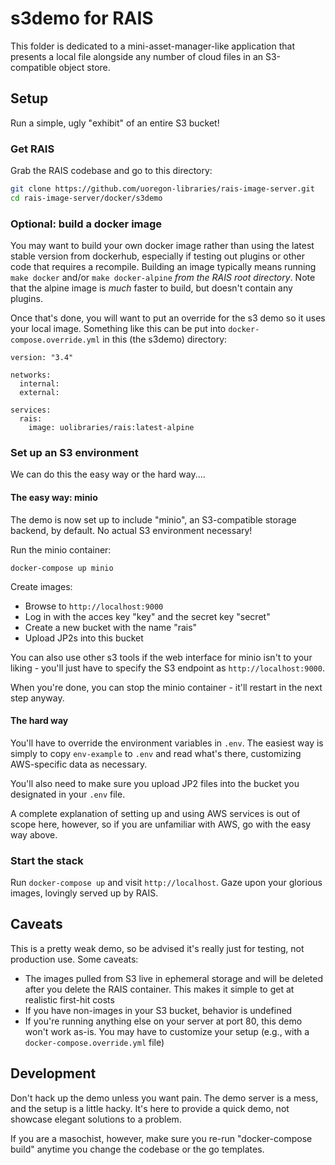 s3demo for RAIS
===

This folder is dedicated to a mini-asset-manager-like application that presents
a local file alongside any number of cloud files in an S3-compatible object
store.

Setup
---

Run a simple, ugly "exhibit" of an entire S3 bucket!

### Get RAIS

Grab the RAIS codebase and go to this directory:

```bash
git clone https://github.com/uoregon-libraries/rais-image-server.git
cd rais-image-server/docker/s3demo
```

### Optional: build a docker image

You may want to build your own docker image rather than using the latest stable
version from dockerhub, especially if testing out plugins or other code that
requires a recompile.  Building an image typically means running `make docker`
and/or `make docker-alpine` *from the RAIS root directory*.  Note that the
alpine image is *much* faster to build, but doesn't contain any plugins.

Once that's done, you will want to put an override for the s3 demo so it uses
your local image.  Something like this can be put into
`docker-compose.override.yml` in this (the s3demo) directory:

```
version: "3.4"

networks:
  internal:
  external:

services:
  rais:
    image: uolibraries/rais:latest-alpine
```

### Set up an S3 environment

We can do this the easy way or the hard way....

#### The easy way: minio

The demo is now set up to include "minio", an S3-compatible storage backend, by
default.  No actual S3 environment necessary!

Run the minio container:

`docker-compose up minio`

Create images:

- Browse to `http://localhost:9000`
- Log in with the acces key "key" and the secret key "secret"
- Create a new bucket with the name "rais"
- Upload JP2s into this bucket

You can also use other s3 tools if the web interface for minio isn't to your
liking - you'll just have to specify the S3 endpoint as
`http://localhost:9000`.

When you're done, you can stop the minio container - it'll restart in the next
step anyway.

#### The hard way

You'll have to override the environment variables in `.env`.  The easiest way
is simply to copy `env-example` to `.env` and read what's there, customizing
AWS-specific data as necessary.

You'll also need to make sure you upload JP2 files into the bucket you
designated in your `.env` file.

A complete explanation of setting up and using AWS services is out of scope
here, however, so if you are unfamiliar with AWS, go with the easy way above.

### Start the stack

Run `docker-compose up` and visit `http://localhost`.  Gaze upon your glorious
images, lovingly served up by RAIS.

Caveats
---

This is a pretty weak demo, so be advised it's really just for testing, not
production use.  Some caveats:

- The images pulled from S3 live in ephemeral storage and will be deleted after
  you delete the RAIS container.  This makes it simple to get at realistic
  first-hit costs
- If you have non-images in your S3 bucket, behavior is undefined
- If you're running anything else on your server at port 80, this demo won't
  work as-is.  You may have to customize your setup (e.g., with a
  `docker-compose.override.yml` file)

Development
---

Don't hack up the demo unless you want pain.  The demo server is a mess, and
the setup is a little hacky.  It's here to provide a quick demo, not showcase
elegant solutions to a problem.

If you are a masochist, however, make sure you re-run "docker-compose build"
anytime you change the codebase or the go templates.
